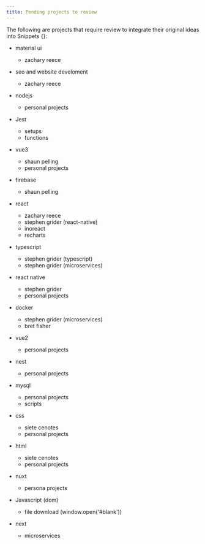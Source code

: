 ```yaml
---
title: Pending projects to review
---
```


The following are projects that require review to integrate
their original ideas into Snippets {}:

* material ui 
    * zachary reece
* seo and website develoment
    * zachary reece
* nodejs
    * personal projects
* Jest
    * setups
    * functions
* vue3 
    * shaun pelling
    * personal projects
* firebase
    * shaun pelling
* react
    * zachary reece
    * stephen grider (react-native)
    * inoreact
    * recharts
* typescript
    * stephen grider (typescript)
    * stephen grider (microservices)
* react native
    * stephen grider
    * personal projects
* docker
    * stephen grider (microservices)
    * bret fisher
* vue2
    * personal projects
* nest
    * personal projects
* mysql 
    * personal projects
    * scripts
* css
    * siete cenotes
    * personal projects
* html
    * siete cenotes
    * personal projects
* nuxt  
    * persona projects
  
* Javascript (dom)
    * file download (window.open('#blank'))
  
* next
    * microservices
    

